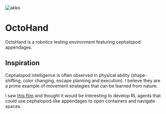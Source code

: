 ![akko](https://github.com/SioKCronin/akko/blob/master/media/akko.jpg)

# OctoHand

OctoHand is a robotics testing environment featuring cephalopod appendages. 

## Inspiration

Cephalopod intelligence is often observed in physical ability (shape-shifting, color changing, escape planning and execution). I believe they are a prime example of movement strategies that can be learned from nature. 

I saw [this film](https://www.youtube.com/watch?v=Z0iUlWnon9Y) and thought it would be interesting to develop RL agents that could use cephalopod-like appendages to open containers and navigate spaces. 

